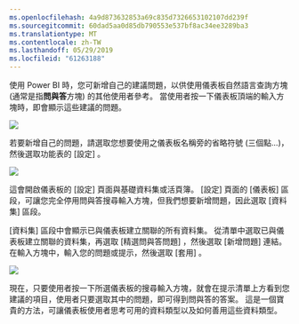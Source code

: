 ```yaml
---
ms.openlocfilehash: 4a9d873632853a69c835d7326653102107dd239f
ms.sourcegitcommit: 60dad5aa0d85db790553e537bf8ac34ee3289ba3
ms.translationtype: MT
ms.contentlocale: zh-TW
ms.lasthandoff: 05/29/2019
ms.locfileid: "61263188"
---
```

使用 Power BI 時，您可新增自己的建議問題，以供使用儀表板自然語言查詢方塊 (通常是指**問與答**方塊) 的其他使用者參考。 當使用者按一下儀表板頂端的輸入方塊時，即會顯示這些建議的問題。

![](media/4-3a-suggested-questions/4-3a_1.png)

若要新增自己的問題，請選取您想要使用之儀表板名稱旁的省略符號 (三個點...)，然後選取功能表的 [設定]  。

![](media/4-3a-suggested-questions/4-3a_2.png)

 這會開啟儀表板的 [設定]  頁面與基礎資料集或活頁簿。 [設定]  頁面的 [儀表板]  區段，可讓您完全停用問與答搜尋輸入方塊，但我們想要新增問題，因此選取 [資料集]  區段。

[資料集]  區段中會顯示已與儀表板建立關聯的所有資料集。 從清單中選取已與儀表板建立關聯的資料集，再選取 [精選問與答問題]  ，然後選取 [新增問題]  連結。 在輸入方塊中，輸入您的問題或提示，然後選取 [套用]  。

![](media/4-3a-suggested-questions/4-3a_3.png)

現在，只要使用者按一下所選儀表板的搜尋輸入方塊，就會在提示清單上方看到您建議的項目，使用者只要選取其中的問題，即可得到問與答的答案。 這是一個寶貴的方法，可讓儀表板使用者思考可用的資料類型以及如何善用這些資料類型。

